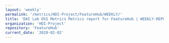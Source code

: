 ```yaml
---
layout: 'weekly'
permalink: '/metrics/HDI-Project/FeatureHub/WEEKLY/'
title: 'DAI Lab OSS Metrics Metrics report for FeatureHub | WEEKLY-REPORT-2020-02-02'
organization: 'HDI-Project'
repository: 'FeatureHub'
current_date: '2020-02-02'
---
```

